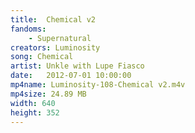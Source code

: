 ```yaml
---
title:  Chemical v2
fandoms:
    - Supernatural
creators: Luminosity
song: Chemical
artist: Unkle with Lupe Fiasco
date:   2012-07-01 10:00:00
mp4name: Luminosity-108-Chemical v2.m4v
mp4size: 24.89 MB
width: 640
height: 352
---
```



  